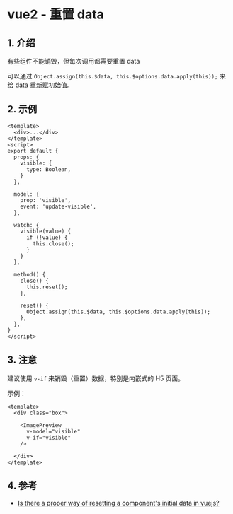 <!--#region
@author 吴钦飞
@email wuqinfei@qq.com
@create date 2024-01-10 15:38:07
@modify date 2024-01-23 08:40:47
@desc [description]
#endregion-->


# vue2 - 重置 data

## 1. 介绍

有些组件不能销毁，但每次调用都需要重置 data

可以通过 `Object.assign(this.$data, this.$options.data.apply(this));` 来给 data 重新赋初始值。

## 2. 示例

```vue
<template>
  <div>...</div>
</template>
<script>
export default {
  props: {
    visible: {
      type: Boolean,
    }
  },

  model: {
    prop: 'visible',
    event: 'update-visible',
  },

  watch: {
    visible(value) {
      if (!value) {
        this.close();
      }
    }
  },

  method() {
    close() {
      this.reset();
    },

    reset() {
      Object.assign(this.$data, this.$options.data.apply(this));
    },
  },
}
</script>
```

## 3. 注意

建议使用 `v-if` 来销毁（重置）数据，特别是内嵌式的 H5 页面。

示例：

```vue
<template>
  <div class="box">

    <ImagePreview 
      v-model="visible"
      v-if="visible"
    />

  </div>
</template>
```

## 4. 参考

* [Is there a proper way of resetting a component's initial data in vuejs?](https://stackoverflow.com/questions/35604987/is-there-a-proper-way-of-resetting-a-components-initial-data-in-vuejs)